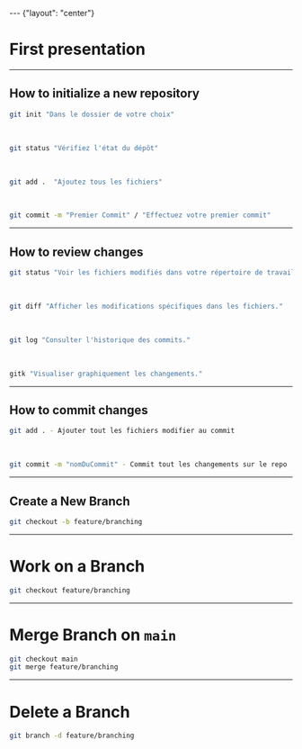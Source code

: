 --- {"layout": "center"}

# First presentation

---

## How to initialize a new repository
```bash 
git init "Dans le dossier de votre choix"
```
<br>

```bash 
git status "Vérifiez l'état du dépôt"
```
<br>

```bash 
git add .  "Ajoutez tous les fichiers"
```
<br>

```bash 
git commit -m "Premier Commit" / "Effectuez votre premier commit"
```

---

## How to review changes

```bash 
git status "Voir les fichiers modifiés dans votre répertoire de travail."
```
<br>

```bash 
git diff "Afficher les modifications spécifiques dans les fichiers."
```
<br>

```bash 
git log "Consulter l'historique des commits."
```
<br>

```bash 
gitk "Visualiser graphiquement les changements."
```

---

## How to commit changes

```bash 
git add . - Ajouter tout les fichiers modifier au commit
```
<br>

```bash 
git commit -m "nomDuCommit" - Commit tout les changements sur le repo
```
--- 

## Create a New Branch


```bash
git checkout -b feature/branching
```
---

# Work on a Branch


```bash
git checkout feature/branching
```

---

# Merge Branch on `main`

```bash
git checkout main
git merge feature/branching
```

--- 

# Delete a Branch

```bash
git branch -d feature/branching

